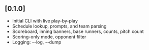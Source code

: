 ## [0.1.0]

- Initial CLI with live play-by-play
- Schedule lookup, prompts, and team parsing
- Scoreboard, inning banners, base runners, counts, pitch count
- Scoring-only mode, opponent filter
- Logging: --log, --dump


